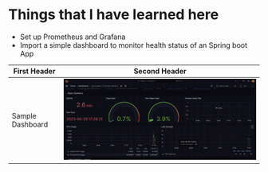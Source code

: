 # Things that I have learned here

- Set up Prometheus and Grafana 
- Import a simple dashboard to monitor health status of an Spring boot App

| First Header  | Second Header |
| ------------- | ------------- |
| Sample Dashboard  | ![dashboard](./doc/img/image.png) |